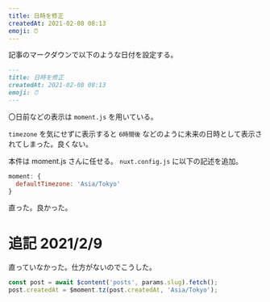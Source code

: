 ```yaml
---
title: 日時を修正
createdAt: 2021-02-08 08:13
emoji: ⏰
---
```


記事のマークダウンで以下のような日付を設定する。

```markdown
---
title: 日時を修正
createdAt: 2021-02-08 08:13
emoji: ⏰
---
```

〇日前などの表示は `moment.js` を用いている。

`timezone` を気にせずに表示すると `6時間後` などのように未来の日時として表示されてしまった。良くない。

本件は moment.js さんに任せる。 `nuxt.config.js` に以下の記述を追加。

```js
moment: {
  defaultTimezone: 'Asia/Tokyo'
}
```

直った。良かった。

# 追記 2021/2/9

直っていなかった。仕方がないのでこうした。

```js
const post = await $content('posts', params.slug).fetch();
post.createdAt = $moment.tz(post.createdAt, 'Asia/Tokyo');
```
